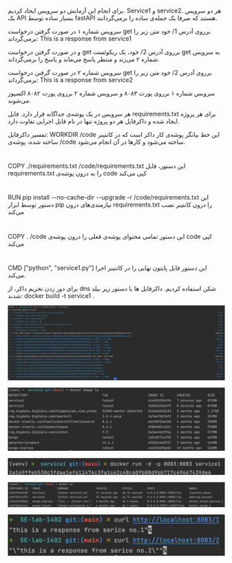 برای انجام این آزمایش دو سرویس ایجاد کردیم. Service1 و service2. هر دو سرویس یک API بسیار ساده توسط fastAPI هستند که صرفا یک جمله‌ی ساده را برمی‌گردانند.

سرویس شماره ۱ در صورت گرفتن درخواست get برروی آدرس 1/ خود متن زیر را برمی‌گرداند:
This is a response from service1

و در صورت گرفتن درخواست get برروی آدرس 2/ خود، یک ریکوئست get به سرویس شماره ۲ می‌زند و منتظر پاسخ می‌ماند و پاسخ را برمی‌گرداند.

سرویس شماره ۲ در صورت گرفتن درخواست get برروی آدرس 2/ خود متن زیر را برمی‌گرداند:
This is a response from service2

سرویس شماره ۱ برروی پورت ۸۰۸۳ و سرویس شماره ۲ برروی پورت ۸۰۸۲ اکسپوز می‌شوند.


هر سرویس در یک پوشه‌ی جداگانه قرار دارد. فایل requirements.txt برای هر پروژه ایجاد شده و داکرفایل هر دو پروژه تنها در نام فایل اجرایی تفاوت دارد. 

تفسیر داکرفایل:
WORKDIR /code
این خط بیانگر پوشه‌ی کار داکر است که در کانتینر ساخته شده، پوشه‌ی /code ساخته می‌شود و کارها در آن انجام می‌شود.
#
COPY ./requirements.txt /code/requirements.txt
این دستور، فایل requirements.txt را به درون پوشه‌ی code کپی می‌کند
#
RUN pip install --no-cache-dir --upgrade -r /code/requirements.txt
این دستور توسط ابزار pip نیازمندی‌های درون requirements.txt را درون کانتینر نصب می‌کند
#
COPY . /code
این دستور تمامی محتوای پوشه‌ی فعلی را درون پوشه‌ی code کپی می‌کند
#
CMD ["python", "service1.py"]
این دستور فایل پایتون نهایی را در کانتینر اجرا می‌کند.



برای دور زدن تحریم داکر، از dns شکن استفاده کردیم. داکرفایل ها با دستور زیر بیلد شدند:
docker build -t service1 .

![](statics/1.png)

![](statics/2.png)

![](statics/3.png)

![](statics/4.png)

![](statics/5.png)






